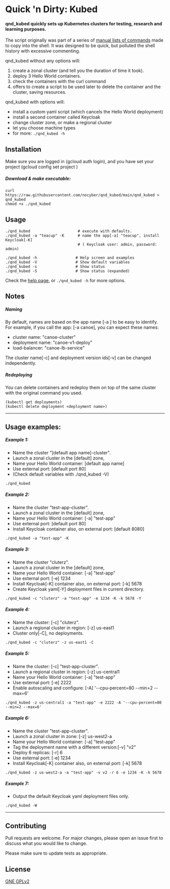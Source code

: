 # Quick 'n Dirty: Kubed

#### qnd_kubed quickly sets up Kubernetes clusters for testing, research and learning purposes.
The script originally was part of a series of [manual lists of commands](Original_QnD_Kubed.md) made to copy into the shell. It was designed to be quick, but polluted the shell history with excessive commenting.

qnd_kubed without any options will:
  1. create a zonal cluster (and tell you the duration of time it took).
  2. deploy 3 Hello World containers.
  3. check the containers with the curl command
  4. offers to create a script to be used later to delete the container and the cluster, saving resources.

qnd_kubed with options will:
  - install a custom yaml script (which cancels the Hello World deployment)
  - install a second container called Keycloak
  - change cluster zone, or make a regional cluster
  - let you choose machine types
  - for more: `./qnd_kubed -h`

## Installation
Make sure you are logged in (gcloud auth login), and you have set your project (gcloud config set project <project>)

##### Download & make executable:
```
curl https://raw.githubusercontent.com/nocyber/qnd_kubed/main/qnd_kubed > qnd_kubed
chmod +x ./qnd_kubed
```

## Usage
```
./qnd_kubed                     # execute with defaults.
./qnd_kubed -a "teacup" -K      # name the app[-a] "teacup", install Keycloak[-K]
                                # ( Keycloak user: admin, password: admin)
```

```
./qnd_kubed -h                 # Help screen and examples
./qnd_kubed -V                 # Show default variables
./qnd_kubed -s                 # Show status
./qnd_kubed -S                 # Show status (expanded)
```
Check the [help page](help_screen.md), or `./qnd_kubed -h` for more options.

## Notes

##### Naming
By default, names are based on the app name [-a <name>] to be easy to identify.
For example, if you call the app: [-a canoe], you can expect these names:
 - cluster name: "canoe-cluster"
 - deployment name: "canoe-v1-deploy"
 - load-balancer: "canoe-lb-service"

The cluster name[-c] and deployment version ids[-v] can be changed independently.

##### Redeploying

You can delete containers and redeploy them on top of the same cluster with the original command you used.
```
(kubectl get deployments)
(kubectl delete deployment <deployment name>)
```

---

## Usage examples:

##### Example 1:
- Name the cluster "[default app name]-cluster".
- Launch a zonal cluster in the [default] zone,
- Name your Hello World container: [default app name]
- Use external port: [default port 80]
- (Check default variables with ./qnd_kubed -V)

```
./qnd_kubed
```

##### Example 2:
- Name the cluster "test-app-cluster".
- Launch a zonal cluster in the [default] zone,
- Name your Hello World container: [-a] "test-app"
- Use external port: [default port 80]
- Install Keycloak container also, on external port: [default 8080]

```
./qnd_kubed -a "test-app" -K
```

##### Example 3:
- Name the cluster "cluterz".
- Launch a zonal cluster in the [default] zone,
- Name your Hello World container: [-a] "test-app"
- Use external port: [-e] 1234
- Install Keycloak[-K] container also, on external port: [-k] 5678
- Create Keycloak yaml[-Y] deployment files in current directory.

```
./qnd_kubed -c "cluterz" -a "test-app" -e 1234 -K -k 5678 -Y
```

##### Example 4:
- Name the cluster: [-c] "cluterz".
- Launch a regional cluster in region: [-z] us-east1
- Cluster only[-C], no deployments.

```
./qnd_kubed -c "cluterz" -z us-east1 -C
```

##### Example 5:
- Name the cluster: [-c] "test-app-cluster".
- Launch a regional cluster in region: [-z] us-central1
- Name your Hello World container: [-a] "test-app"
- Use external port: [-e] 2222
- Enable autoscaling and configure: [-A] '--cpu-percent=80 --min=2 --max=6'

```
./qnd_kubed -z us-central1 -a "test-app" -e 2222 -A '--cpu-percent=80 --min=2 --max=6'
```

##### Example 6:
- Name the cluster "test-app-cluster".
- Launch a zonal cluster in zone: [-z] us-west2-a
- Name your Hello World container: [-a] "test-app"
- Tag the deployment name with a different version:[-v] "v2"
- Deploy 6 replicas: [-r] 6
- Use external port: [-e] 1234
- Install Keycloak[-K] container also, on external port: [-k] 5678

```
./qnd_kubed -z us-west2-a -a "test-app" -v v2 -r 6 -e 1234 -K -k 5678
```

##### Example 7:
- Output the default Keycloak yaml deployment files only.

```
./qnd_kubed -W
```

---

## Contributing
Pull requests are welcome. For major changes, please open an issue first to discuss what you would like to change.

Please make sure to update tests as appropriate.

## License
[GNE GPLv2](https://www.gnu.org/licenses/old-licenses/gpl-2.0.en.html)
